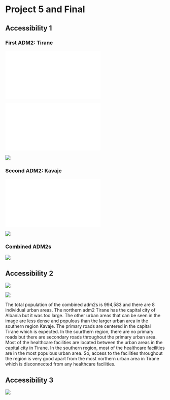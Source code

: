 # Project 5 and Final

## Accessibility 1

### First ADM2: Tirane

![](subpolys_filtered.pdf)

![](winpppplot.pdf)

![](P5IMG1.png)

### Second ADM2: Kavaje

![](sldfclkav.pdf)

![](kav.png)

### Combined ADM2s

![](combinedhcfs.png)

## Accessibility 2

![](combinedroads.png)

![](combinedhcfs.png)

The total population of the combined adm2s is 994,583 and there are 8 individual urban areas. The northern adm2 Tirane has the capital city of Albania but it was too large. The other urban areas that can be seen in the image are less dense and populous than the larger urban area in the southern region Kavaje. The primary roads are centered in the capital Tirane which is expected. In the sourthern region, there are no primary roads but there are secondary roads throughout the primary urban area. Most of the healthcare facilities are located between the urban areas in the capital city in Tirane. In the southern region, most of the healthcare facilities are in the most populous urban area. So, access to the facilities throughout the region is very good apart from the most northern urban area in Tirane which is disconnected from any healthcare facilities.

## Accessibility 3

![](final.png)
